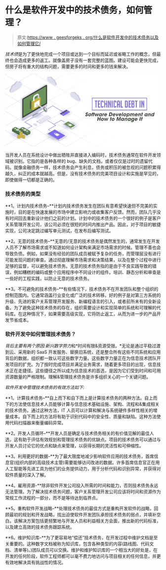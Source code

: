 # 什么是软件开发中的技术债务，如何管理？

> 原文:[https://www . geesforgeks . org/什么是软件开发中的技术债务以及如何管理它/](https://www.geeksforgeeks.org/what-is-technical-debt-in-software-development-and-how-to-manage-it/)

*技术债*是为了更快地完成一个项目或达到一个目标而延迟或省略工作的概念，但最终也会造成更多的返工。就像盖房子没有一套完整的蓝图。建设可能会更快完成，但房子将有重大的结构问题，需要更多的时间和更多的钱来解决。

![What-is-Technical-Debt-in-Software-Development-and-How-to-Manage-It](img/c9310b40c66acaf1f68912f12784e8f3.png)

当开发人员在系统设计中做出牺牲并直接进入编码时，技术债务通常在软件开发领域被识别。它指的是各种各样的 bug、缺失的文档，或者仅仅是过时的遗留代码。就像金融债务一样，技术债务会产生利息，债务或积压的被忽视的问题积累得越久，纠正的成本就越高。但是，没有技术债务的完美项目设计和实施是罕见的，即使做得一切都是正确的。

### 技术债务的类型

**1。计划内技术债务–**计划内技术债务发生在团队有意希望快速但不完美的实施时，目的是在快速发展的市场中建立影响力或收集客户反馈。然而，团队几乎没有时间回去重新设计他们之前的计划。计划中的技术债务的一个很好的例子是客户关系管理开发公司，该公司必须在很短的时间内推出产品。因此，对于项目的敏捷实现，公司决定跳过编写单元测试，在发布后编写测试。

**2。无意的技术债务–**无意的/无意的技术债务是偶然发生的，通常发生在开发人员不了解市场需求或不知道如何设计架构来满足市场需求的时候。管理不善也会导致负债。例如，如果没有经验的团队成员被赋予复杂的任务，而管理层没有进行可能发现问题的审查。通过彻底理解市场需求和决策结果，以及在整个过程中进行足够的监督，可以避免技术债务。无意的技术债务指的是由于不良实践导致的错误，例如糟糕的编码或整个应用程序中不同设计的组件。培训、静态分析和审查是一些好的工程实践，以防止无意的技术债务。

**3。不可避免的技术债务–**有些情况下，技术债务不在开发团队和整个组织的控制范围内。它通常涵盖行业变化或广泛的技术转移。好的例子是对第三方系统的升级、先进的客户关系管理开发服务、新编程语言的引入，或者前所未有的全新设备。为了避免这种技术债务的存在，组织需要设计和实现简单的系统和可理解的代码库。在这种情况下，如果需要高级实现，它将防止返工，从而为进一步的产品开发节省成本。

### 软件开发中如何管理技术债务？

*背后主要有两个原因:新兴数字势力*和*时间有限&资源受限。*无论是通过平稳过渡到云、采用新的 SaaS 开发服务、替换旧系统，还是整合所有这些不同系统和应用背后的数据，组织都一致认可这些数字力量。这些数字力量正在为信息技术团队开发项目的扩充。为了按时完成项目并满足业务需求，随着更多项目的出现，信息技术正在走捷径。这些捷径之所以成为信息技术的首选，是因为它们受到时间和可用资源数量的严格限制。理解&管理技术债务是许多组织关心的一个关键问题。

*软件开发中管理技术债务的有效方法如下:*

**1。计算技术债务–**自上而下和自下而上是计算技术债务的两种方法。自上而下的方法使信息技术人员能够计算与信息技术基础设施、架构、流程和&集成相关的技术债务。通过这种方法，IT 人员可以计算和解决与系统硬件多样性相关的增量成本。自下而上的方法将有助于识别代码中的安全性、质量和缺陷。这种方法使用代码扫描器来衡量编码异常。

**2。开发人员循环–**开发人员是确定与技术债务相关的有价值见解的最佳人选，这有助于评估有效规划和管理技术债务的优缺点。项目的技术债务可以通过与开发人员讨论它的优点和缺点来管理，以获得长期的灵活性和可伸缩性。

**3。利用更好的数据–**为了最大限度地减少影响软件应用的技术债务，首席信息官(组织内部的高级技术主管)需要能够访问改进的数据。许多首席信息官正在用人工智能等先进工具为他们的业务提供动力，用于分析代码和识别异常，并获得对软件质量的深入了解。

**4。雇用资源-**除非软件开发公司投入所需的时间和能力，否则技术债务永远无法管理。为了解决技术债务问题，客户关系管理开发公司应该将时间和资源作为常规工作流程的一部分，而不是等待达到临界点。

**5。重构软件开发战略–**处理技术债务的最佳方式是重构开发软件的战略，回顾最初的规划和开发战略，找出迫使软件开发团队承担技术债务的弱点，并填补空白。该解决方案包括更频繁地与开发人员和利益相关方会面，推出新的代码标准，以及建立高效的技术债务跟踪系统。

**6。维护知识库–**为了更容易地“偿还”技术债务，在开发过程中维护文档是至关重要的。这种数字文档被称为知识库，包含各种类型的内容(路线图、代码文档、清单等)。)团队成员可以交换。维护和维护知识库的一个相当大的好处是，在开发的任何阶段，软件工程师都可以毫不费力地访问与项目相关的任何信息，并更有效地解决具有挑战性的情况。